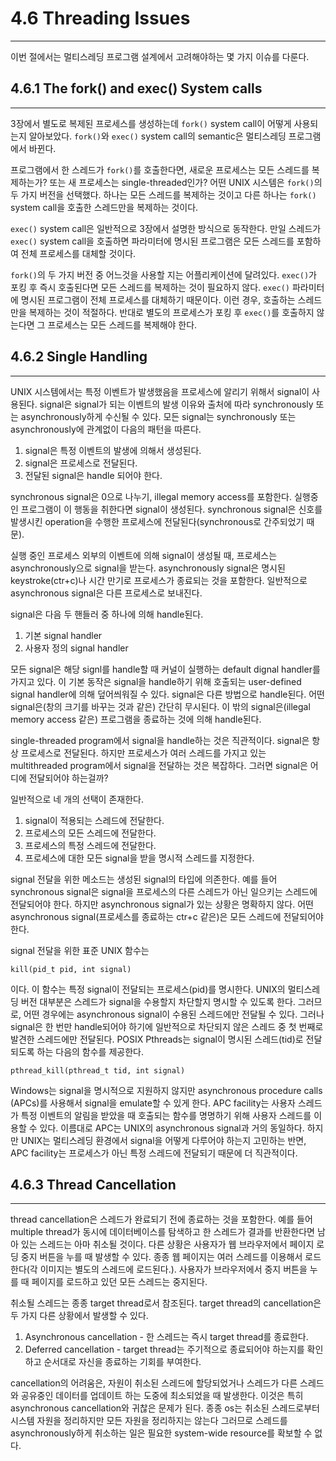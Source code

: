 # 4.6 Threading Issues
---
이번 절에서는 멀티스레딩 프로그램 설계에서 고려해야하는 몇 가지 이슈를 다룬다.

## 4.6.1 The fork() and exec() System calls
---
3장에서 별도로 복제된 프로세스를 생성하는데 `fork()` system call이 어떻게 사용되는지 알아보았다. `fork()`와 `exec()` system call의 semantic은 멀티스레딩 프로그램에서 바뀐다.

프로그램에서 한 스레드가 `fork()`를 호출한다면, 새로운 프로세스는 모든 스레드를 복제하는가? 또는 새 프로세스는 single-threaded인가? 어떤 UNIX 시스템은 `fork()`의 두 가지 버전을 선택했다. 하나는 모든 스레드를 복제하는 것이고 다른 하나는 `fork()` system call을 호출한 스레드만을 복제하는 것이다.

`exec()` system call은 일반적으로 3장에서 설명한 방식으로 동작한다. 만일 스레드가 `exec()` system call을 호출하면 파라미터에 명시된 프로그램은 모든 스레드를 포함하여 전체 프로세스를 대체할 것이다.

`fork()`의 두 가지 버전 중 어느것을 사용할 지는 어플리케이션에 달려있다. `exec()`가 포킹 후 즉시 호출된다면 모든 스레드를 복제하는 것이 필요하지 않다. `exec()` 파라미터에 명시된 프로그램이 전체 프로세스를 대체하기 때문이다. 이런 경우, 호출하는 스레드만을 복제하는 것이 적절하다. 반대로 별도의 프로세스가 포킹 후 `exec()`를 호출하지 않는다면 그 프로세스는 모든 스레드를 복제해야 한다.

## 4.6.2 Single Handling
---
UNIX 시스템에서는 특정 이벤트가 발생했음을 프로세스에 알리기 위해서 signal이 사용된다. signal은 signal가 되는 이벤트의 발생 이유와 출처에 따라 synchronously 또는 asynchronously하게 수신될 수 있다. 모든 signal는 synchronously 또는 asynchronously에 관계없이 다음의 패턴을 따른다.

1. signal은 특정 이벤트의 발생에 의해서 생성된다.
2. signal은 프로세스로 전달된다.
3. 전달된 signal은 handle 되어야 한다.

synchronous signal은 0으로 나누기, illegal memory access를 포함한다. 실행중인 프로그램이 이 행동을 취한다면 signal이 생성된다. synchronous signal은 신호를 발생시킨 operation을 수행한 프로세스에 전달된다(synchronous로 간주되었기 때문).

실행 중인 프로세스 외부의 이벤트에 의해 signal이 생성될 때, 프로세스는 asynchronously으로 signal을 받는다. asynchronously signal은 명시된 keystroke(ctr+c)나 시간 만기로 프로세스가 종료되는 것을 포함한다. 일반적으로 asynchronous signal은 다른 프로세스로 보내진다.

signal은 다음 두 핸들러 중 하나에 의해 handle된다.

1. 기본 signal handler
2. 사용자 정의 signal handler

모든 signal은 해당 signl를 handle할 때 커널이 실행하는 default dignal handler를 가지고 있다. 이 기본 동작은 signal을 handle하기 위해 호출되는 user-defined signal handler에 의해 덮어씌워질 수 있다. signal은 다른 방법으로 handle된다. 어떤 signal은(창의 크기를 바꾸는 것과 같은) 간단히 무시된다. 이 밖의 signal은(illegal memory access 같은) 프로그램을 종료하는 것에 의해 handle된다.

single-threaded program에서 signal을 handle하는 것은 직관적이다. signal은 항상 프로세스로 전달된다. 하지만 프로세스가 여러 스레드를 가지고 있는 multithreaded program에서 signal을 전달하는 것은 복잡하다. 그러면 signal은 어디에 전달되어야 하는걸까?

일반적으로 네 개의 선택이 존재한다.

1. signal이 적용되는 스레드에 전달한다.
2. 프로세스의 모든 스레드에 전달한다.
3. 프로세스의 특정 스레드에 전달한다.
4. 프로세스에 대한 모든 signal을 받을 명시적 스레드를 지정한다.

signal 전달을 위한 메소드는 생성된 signal의 타입에 의존한다. 예를 들어 synchronous signal은 signal을 프로세스의 다른 스레드가 아닌 일으키는 스레드에 전달되어야 한다. 하지만 asynchronous signal가 있는 상황은 명확하지 않다. 어떤 asynchronous signal(프로세스를 종료하는 ctr+c 같은)은 모든 스레드에 전달되어야 한다.

signal 전달을 위한 표준 UNIX 함수는

    kill(pid_t pid, int signal)

이다. 이 함수는 특정 signal이 전달되는 프로세스(pid)를 명시한다. UNIX의 멀티스레딩 버전 대부분은 스레드가 signal을 수용할지 차단할지 명시할 수 있도록 한다. 그러므로, 어떤 경우에는 asynchronous signal이 수용된 스레드에만 전달될 수 있다. 그러나 signal은 한 번만 handle되어야 하기에 일반적으로 차단되지 않은 스레드 중 첫 번째로 발견한 스레드에만 전달된다. POSIX Pthreads는 signal이 명시된 스레드(tid)로 전달되도록 하는 다음의 함수를 제공한다.

    pthread_kill(pthread_t tid, int signal)

Windows는 signal을 명시적으로 지원하지 않지만 asynchronous procedure calls (APCs)를 사용해서 signal을 emulate할 수 있게 한다. APC facility는 사용자 스레드가 특정 이벤트의 알림을 받았을 때 호출되는 함수를 명명하기 위해 사용자 스레드를 이용할 수 있다. 이름대로 APC는 UNIX의 asynchronous signal과 거의 동일하다. 하지만 UNIX는 멀티스레딩 환경에서 signal을 어떻게 다루어야 하는지 고민하는 반면, APC facility는 프로세스가 아닌 특정 스레드에 전달되기 때문에 더 직관적이다.

## 4.6.3 Thread Cancellation
---
thread cancellation은 스레드가 완료되기 전에 종료하는 것을 포함한다. 예를 들어 multiple thread가 동시에 데이터베이스를 탐색하고 한 스레드가 결과를 반환한다면 남아 있는 스레드는 아마 취소될 것이다. 다른 상황은 사용자가 웹 브라우저에서 페이지 로딩 중지 버튼을 누를 때 발생할 수 있다. 종종 웹 페이지는 여러 스레드를 이용해서 로드한다(각 이미지는 별도의 스레드에 로드된다.). 사용자가 브라우저에서 중지 버튼을 누를 때 페이지를 로드하고 있던 모든 스레드는 중지된다.

취소될 스레드는 종종 target thread로서 참조된다. target thread의 cancellation은 두 가지 다른 상황에서 발생할 수 있다.

1. Asynchronous cancellation - 한 스레드는 즉시 target thread를 종료한다.
2. Deferred cancellation - target thread는 주기적으로 종료되어야 하는지를 확인하고 순서대로 자신을 종료하는 기회를 부여한다.

cancellation의 어려움은, 자원이 취소된 스레드에 할당되었거나 스레드가 다른 스레드와 공유중인 데이터를 업데이트 하는 도중에 최소되었을 때 발생한다. 이것은 특히 asynchronous cancellation와 귀찮은 문제가 된다. 종종 os는 취소된 스레드로부터 시스템 자원을 정리하지만 모든 자원을 정리하지는 않는다 그러므로 스레드를 asynchronously하게 취소하는 일은 필요한 system-wide resource를 확보할 수 없다.
